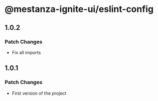 # @mestanza-ignite-ui/eslint-config

## 1.0.2

### Patch Changes

- Fix all imports

## 1.0.1

### Patch Changes

- First version of the project
